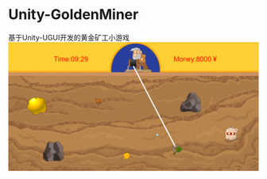 # Unity-GoldenMiner
基于Unity-UGUI开发的黄金矿工小游戏
![image](https://github.com/ChengDuDoggo/Unity-GoldenMiner/blob/main/ExampleImg/ExampleImg.png)
